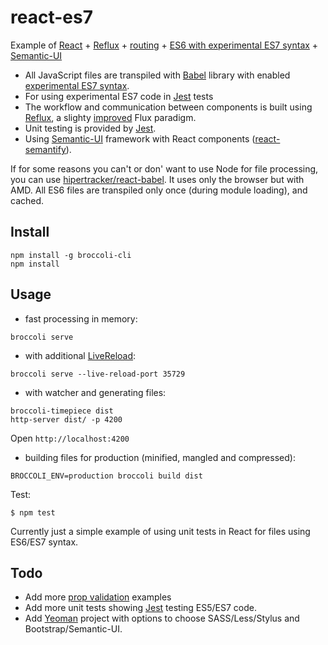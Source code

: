 
# react-es7


Example of [React](http://facebook.github.io/react/) + [Reflux](https://www.npmjs.com/package/reflux) + [routing](https://github.com/rackt/react-router) + [ES6 with experimental ES7 syntax](https://babeljs.io/docs/usage/experimental/) + [Semantic-UI](http://semantic-ui.com/)

* All JavaScript files are transpiled with [Babel](https://babeljs.io/) library with enabled [experimental ES7 syntax](http://babeljs.io/docs/usage/transformers/#es7-experimental-).
* For using experimental ES7 code in [Jest](http://facebook.github.io/jest/docs/tutorial-react.html) tests
* The workflow and communication between components is built using [Reflux](https://github.com/spoike/refluxjs), a slighty [improved](http://blog.krawaller.se/posts/reflux-refinement/) Flux paradigm.
* Unit testing is provided by [Jest](https://facebook.github.io/jest/).
* Using [Semantic-UI](http://semantic-ui.com/) framework with React components ([react-semantify](http://react-components.com/component/react-semantify)).

If for some reasons you can't or don' want to use Node for file processing, you can use [hipertracker/react-babel](https://github.com/hipertracker/react-babel). It uses only the browser but with AMD. All ES6 files are transpiled only once (during module loading), and cached.

## Install

```
npm install -g broccoli-cli
npm install
```

## Usage


* fast processing in memory:

```
broccoli serve
```

* with additional [LiveReload](https://chrome.google.com/webstore/detail/livereload/jnihajbhpnppcggbcgedagnkighmdlei):

```
broccoli serve --live-reload-port 35729
```


* with watcher and generating files:

```
broccoli-timepiece dist
http-server dist/ -p 4200
```

Open `http://localhost:4200`


* building files for production (minified, mangled and compressed):

```
BROCCOLI_ENV=production broccoli build dist
```

Test:

```
$ npm test
```

Currently just a simple example of using unit tests in React for files using ES6/ES7 syntax.

## Todo

* Add more [prop validation](http://facebook.github.io/react/docs/reusable-components.html) examples
* Add  more unit tests showing [Jest](http://facebook.github.io/jest/) testing ES5/ES7 code.
* Add [Yeoman](http://yeoman.io/) project with options to choose SASS/Less/Stylus and Bootstrap/Semantic-UI.
